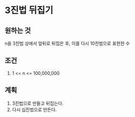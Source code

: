 # 3진법 뒤집기

## 원하는 것

n을 3진법 상에서 앞뒤로 뒤집은 후, 이를 다시 10진법으로 표현한 수

## 조건

1. 1 <= n <= 100,000,000

## 계획

1. 3진법으로 만들고 뒤집는다.
2. 다시 십진법으로 만든다.
